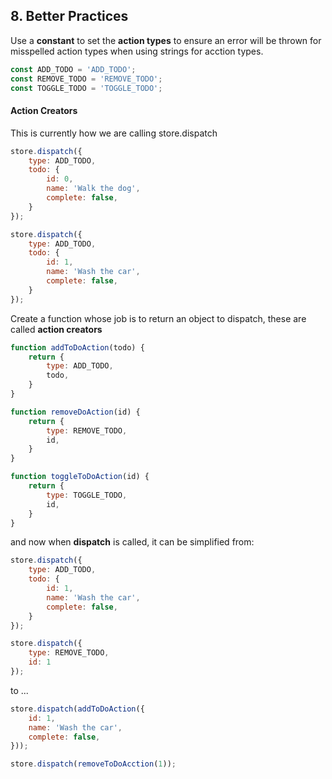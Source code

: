 ## 8. Better Practices

Use a **constant** to set the **action types** to ensure an error will be thrown for misspelled action types when using strings for acction types.

```js
const ADD_TODO = 'ADD_TODO';
const REMOVE_TODO = 'REMOVE_TODO';
const TOGGLE_TODO = 'TOGGLE_TODO';
```



#### Action Creators

This is currently how we are calling store.dispatch

```js
store.dispatch({
    type: ADD_TODO,
    todo: {
        id: 0,
        name: 'Walk the dog',
        complete: false,
    }
});

store.dispatch({
    type: ADD_TODO,
    todo: {
        id: 1,
        name: 'Wash the car',
        complete: false,
    }
});
```

Create a function whose job is to return an object to dispatch, these are called **action creators**

```js
function addToDoAction(todo) {
    return {
        type: ADD_TODO,
        todo,
    }
}

function removeDoAction(id) {
    return {
        type: REMOVE_TODO,
        id,
    }
}

function toggleToDoAction(id) {
    return {
        type: TOGGLE_TODO,
        id,
    }
}
```

and now when **dispatch** is called, it can be simplified from:

```js
store.dispatch({
    type: ADD_TODO,
    todo: {
        id: 1,
        name: 'Wash the car',
        complete: false,
    }
});

store.dispatch({
    type: REMOVE_TODO,
    id: 1
});
```

to ...

```js
store.dispatch(addToDoAction({
    id: 1,
    name: 'Wash the car',
    complete: false,
}));

store.dispatch(removeToDoAcction(1));
```

